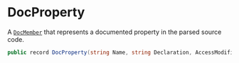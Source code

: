# DocProperty
A [`DocMember`](./DocMember.md) that represents a documented property in the parsed source code.

```cs
public record DocProperty(string Name, string Declaration, AccessModifier Access, DocComment Comment) : DocMember(Name, Declaration, Access, Comment)
```

